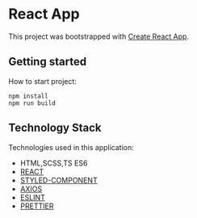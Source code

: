 # React App

This project was bootstrapped with [Create React App](https://github.com/facebook/create-react-app).

## Getting started

How to start project:
```
npm install
npm run build
```

## Technology Stack

Technologies used in this application:

* HTML,SCSS,TS ES6
* [REACT](https://reactjs.org)
* [STYLED-COMPONENT](https://styled-components.com/)
* [AXIOS](https://axios-http.com/docs/intro)
* [ESLINT](https://eslint.org/)
* [PRETTIER](https://prettier.io/)
